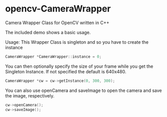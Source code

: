 # opencv-CameraWrapper
Camera Wrapper Class for OpenCV written in C++

The included demo shows a basic usage.

Usage:
This Wrapper Class is singleton and so you have to create the instance
```cpp
CameraWrapper *CameraWrapper::instance = 0;
```

You can then optionally specify the size of your frame while you get the Singleton Instance. If not specified the default is 640x480.
```cpp
CameraWrapper *cw = cw->getInstance(0, 300, 300);
```

You can also use openCamera and saveImage to open the camera and save the image, respectively.
```cpp
cw->openCamera();
cw->saveImage();
```
